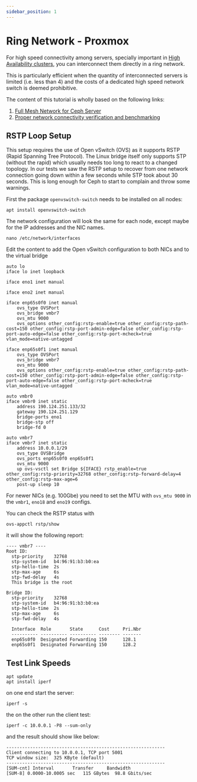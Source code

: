 ```yaml
---
sidebar_position: 1
---
```


# Ring Network - Proxmox

For high speed connectivity among servers, specially important in [High Availability clusters](/docs/6-members/7-highavailability/1-proxmoxceph.md), you can interconnect them directly in a ring network.

This is particularly efficient when the quantity of interconnected servers is limited (i.e. less than 4) and the costs of a dedicated high speed network switch is deemed prohibitive.

The content of this tutorial is wholly based on the following links:

1. [Full Mesh Network for Ceph Server](https://pve.proxmox.com/wiki/Full_Mesh_Network_for_Ceph_Server#RSTP_Loop_Setup)
2. [Proper network connectivity verification and benchmarking](https://medium.com/@krisiasty/proper-network-connectivity-verification-and-benchmarking-d9cfc6dde7bf)

## RSTP Loop Setup

This setup requires the use of Open vSwitch (OVS) as it supports RSTP (Rapid Spanning Tree Protocol). The Linux bridge itself only supports STP (without the rapid) which usually needs too long to react to a changed topology. In our tests we saw the RSTP setup to recover from one network connection going down within a few seconds while STP took about 30 seconds. This is long enough for Ceph to start to complain and throw some warnings.

First the package `openvswitch-switch` needs to be installed on all nodes:

```
apt install openvswitch-switch
```

The network configuration will look the same for each node, except maybe for the IP addresses and the NIC names.

``` shell
nano /etc/network/interfaces
```

Edit the content to add the Open vSwitch configuration to both NICs and to the virtual bridge 

```
auto lo
iface lo inet loopback

iface eno1 inet manual

iface eno2 inet manual

iface enp65s0f0 inet manual
    ovs_type OVSPort
    ovs_bridge vmbr7
    ovs_mtu 9000
    ovs_options other_config:rstp-enable=true other_config:rstp-path-cost=150 other_config:rstp-port-admin-edge=false other_config:rstp-port-auto-edge=false other_config:rstp-port-mcheck=true vlan_mode=native-untagged

iface enp65s0f1 inet manual
    ovs_type OVSPort
    ovs_bridge vmbr7
    ovs_mtu 9000
    ovs_options other_config:rstp-enable=true other_config:rstp-path-cost=150 other_config:rstp-port-admin-edge=false other_config:rstp-port-auto-edge=false other_config:rstp-port-mcheck=true vlan_mode=native-untagged

auto vmbr0
iface vmbr0 inet static
    address 190.124.251.133/32
    gateway 190.124.251.129
    bridge-ports eno1
    bridge-stp off
    bridge-fd 0

auto vmbr7
iface vmbr7 inet static
    address 10.0.0.1/29
    ovs_type OVSBridge
    ovs_ports enp65s0f0 enp65s0f1
    ovs_mtu 9000
    up ovs-vsctl set Bridge ${IFACE} rstp_enable=true other_config:rstp-priority=32768 other_config:rstp-forward-delay=4 other_config:rstp-max-age=6
    post-up sleep 10

```

For newer NICs (e.g. 100Gbe) you need to set the MTU with `ovs_mtu 9000` in the `vmbr1`, `eno18` and `eno19` configs.

You can check the RSTP status with

``` shell
ovs-appctl rstp/show
```

it will show the following report:

```
---- vmbr7 ----
Root ID:
  stp-priority    32768
  stp-system-id   b4:96:91:b3:b0:ea
  stp-hello-time  2s
  stp-max-age     6s
  stp-fwd-delay   4s
  This bridge is the root

Bridge ID:
  stp-priority    32768
  stp-system-id   b4:96:91:b3:b0:ea
  stp-hello-time  2s
  stp-max-age     6s
  stp-fwd-delay   4s

  Interface  Role       State      Cost     Pri.Nbr
  ---------- ---------- ---------- -------- -------
  enp65s0f0  Designated Forwarding 150      128.1
  enp65s0f1  Designated Forwarding 150      128.2
```

## Test Link Speeds

```shell
apt update
apt install iperf
```

on one end start the server:

```shell
iperf -s
```

the on the other run the client test:

```shell
iperf -c 10.0.0.1 -P8 --sum-only
```

and the result should show like below:

```
------------------------------------------------------------
Client connecting to 10.0.0.1, TCP port 5001
TCP window size:  325 KByte (default)
------------------------------------------------------------
[SUM-cnt] Interval       Transfer     Bandwidth
[SUM-8] 0.0000-10.0005 sec   115 GBytes  98.8 Gbits/sec
```